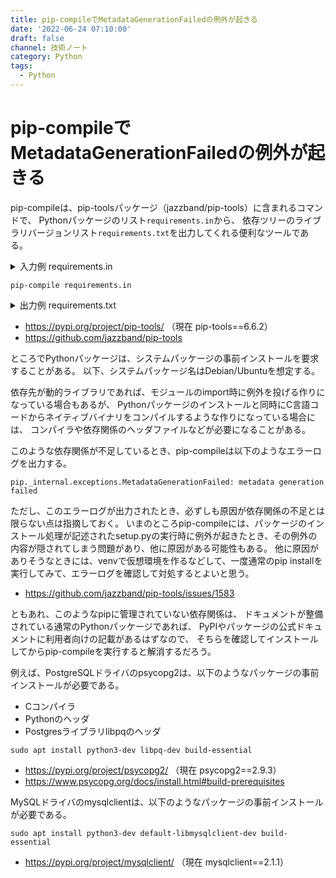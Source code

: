 ```yaml
---
title: pip-compileでMetadataGenerationFailedの例外が起きる
date: '2022-06-24 07:10:00'
draft: false
channel: 技術ノート
category: Python
tags:
  - Python
---
```

# pip-compileでMetadataGenerationFailedの例外が起きる

pip-compileは、pip-toolsパッケージ（jazzband/pip-tools）に含まれるコマンドで、
Pythonパッケージのリスト`requirements.in`から、
依存ツリーのライブラリバージョンリスト`requirements.txt`を出力してくれる便利なツールである。

<details>
<summary>入力例 requirements.in</summary>

```
django
requests
gunicorn
mysqlclient
python-dateutil
requests-oauthlib
schedule
```

</details>

```shell
pip-compile requirements.in
```

<details>
<summary>出力例 requirements.txt</summary>

```
#
# This file is autogenerated by pip-compile with python 3.8
# To update, run:
#
#    pip-compile requirements.in
#
asgiref==3.5.2
    # via django
backports-zoneinfo==0.2.1
    # via django
certifi==2022.6.15
    # via requests
charset-normalizer==2.0.12
    # via requests
django==4.0.5
    # via -r requirements.in
gunicorn==20.1.0
    # via -r requirements.in
idna==3.3
    # via requests
mysqlclient==2.1.1
    # via -r requirements.in
oauthlib==3.2.0
    # via requests-oauthlib
python-dateutil==2.8.2
    # via -r requirements.in
requests==2.28.0
    # via
    #   -r requirements.in
    #   requests-oauthlib
requests-oauthlib==1.3.1
    # via -r requirements.in
schedule==1.1.0
    # via -r requirements.in
six==1.16.0
    # via python-dateutil
sqlparse==0.4.2
    # via django
urllib3==1.26.9
    # via requests

# The following packages are considered to be unsafe in a requirements file:
# setuptools
```

</details>

- <https://pypi.org/project/pip-tools/> （現在 pip-tools==6.6.2）
- <https://github.com/jazzband/pip-tools>

ところでPythonパッケージは、システムパッケージの事前インストールを要求することがある。
以下、システムパッケージ名はDebian/Ubuntuを想定する。

依存先が動的ライブラリであれば、モジュールのimport時に例外を投げる作りになっている場合もあるが、
Pythonパッケージのインストールと同時にC言語コードからネイティブバイナリをコンパイルするような作りになっている場合には、
コンパイラや依存関係のヘッダファイルなどが必要になることがある。

このような依存関係が不足しているとき、pip-compileは以下のようなエラーログを出力する。

```
pip._internal.exceptions.MetadataGenerationFailed: metadata generation failed
```

ただし、このエラーログが出力されたとき、必ずしも原因が依存関係の不足とは限らない点は指摘しておく。
いまのところpip-compileには、パッケージのインストール処理が記述されたsetup.pyの実行時に例外が起きたとき、その例外の内容が隠されてしまう問題があり、他に原因がある可能性もある。
他に原因がありそうなときには、venvで仮想環境を作るなどして、一度通常のpip installを実行してみて、エラーログを確認して対処するとよいと思う。

- <https://github.com/jazzband/pip-tools/issues/1583>

ともあれ、このようなpipに管理されていない依存関係は、
ドキュメントが整備されている通常のPythonパッケージであれば、
PyPIやパッケージの公式ドキュメントに利用者向けの記載があるはずなので、
そちらを確認してインストールしてからpip-compileを実行すると解消するだろう。

例えば、PostgreSQLドライバのpsycopg2は、以下のようなパッケージの事前インストールが必要である。

- Cコンパイラ
- Pythonのヘッダ
- Postgresライブラリlibpqのヘッダ

```shell
sudo apt install python3-dev libpq-dev build-essential
```

- <https://pypi.org/project/psycopg2/> （現在 psycopg2==2.9.3）
- <https://www.psycopg.org/docs/install.html#build-prerequisites>

MySQLドライバのmysqlclientは、以下のようなパッケージの事前インストールが必要である。

```shell
sudo apt install python3-dev default-libmysqlclient-dev build-essential
```

- <https://pypi.org/project/mysqlclient/> （現在 mysqlclient==2.1.1）
